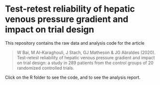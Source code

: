 
# Test-retest reliability of hepatic venous pressure gradient and impact on trial design

This repository contains the raw data and analysis code for the article


> W Bai, M Al-Karaghouli, J Stach, GJ Matheson & JG Abraldes (2020). Test-retest reliability of hepatic venous pressure gradient and impact on trial design: a study in 289 patients from the control groups of 20 randomized controlled trials. 

Click on the R folder to see the code, and to see the analysis report.